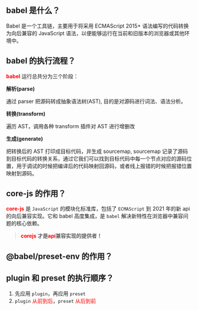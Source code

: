 ## babel 是什么？

Babel 是一个工具链，主要用于将采用 ECMAScript 2015+ 语法编写的代码转换为向后兼容的 JavaScript 语法，以便能够运行在当前和旧版本的浏览器或其他环境中。

## babel 的执行流程？

**<font color="red">babel</font>** 运行总共分为三个阶段：

**解析(parse)**

通过 parser 把源码转成抽象语法树(AST), 目的是对源码进行词法、语法分析。

**转换(transform)**

遍历 AST，调用各种 transform 插件对 AST 进行增删改

**生成(generate)**

把转换后的 AST 打印成目标代码，并生成 sourcemap, sourcemap 记录了源码到目标代码的转换关系，通过它我们可以找到目标代码中每一个节点对应的源码位置，用于调试的时候把编译后的代码映射回源码，或者线上报错的时候把报错位置映射到源码。

## core-js 的作用？

**<font color="red">core-js</font>** 是 `JavaScript` 的模块化标准库，包括了 `ECMAScript` 到 2021 年的新 api 的向后兼容实现。它和 babel 高度集成，是 `babel` 解决新特性在浏览器中兼容问题的核心依赖。

> **<font color="red">corejs</font> 才是<font color="red">api</font>兼容实现的提供者！**

## @babel/preset-env 的作用？

## plugin 和 preset 的执行顺序？

1. 先应用 `plugin`，再应用 `preset`
2. `plugin` <font color="red">从前到后</font>，`preset` <font color="red">从后到前</font>
